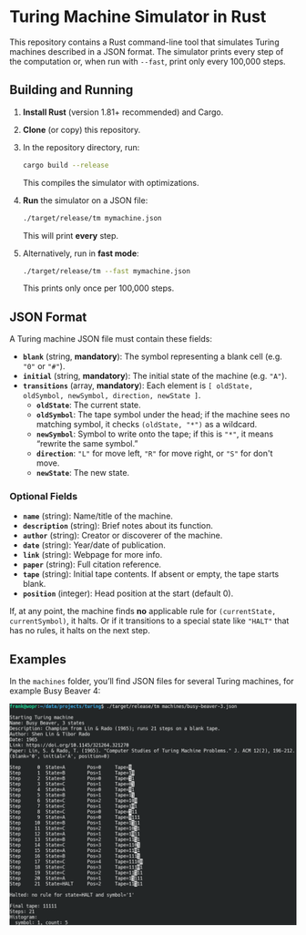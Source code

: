 # Turing Machine Simulator in Rust

This repository contains a Rust command-line tool that simulates Turing machines described in a JSON format. The simulator prints every step of the computation or, when run with `--fast`, print only every 100,000 steps.

## Building and Running

1. **Install Rust** (version 1.81+ recommended) and Cargo.
2. **Clone** (or copy) this repository.
3. In the repository directory, run:

    ```bash
    cargo build --release
    ```
    This compiles the simulator with optimizations.

4. **Run** the simulator on a JSON file:
    ```bash
    ./target/release/tm mymachine.json
    ```
    This will print **every** step.

5. Alternatively, run in **fast mode**:
    ```bash
    ./target/release/tm --fast mymachine.json
    ```
    This prints only once per 100,000 steps.

## JSON Format

A Turing machine JSON file must contain these fields:

- **`blank`** (string, **mandatory**): The symbol representing a blank cell (e.g. `"0"` or `"#"`).
- **`initial`** (string, **mandatory**): The initial state of the machine (e.g. `"A"`).
- **`transitions`** (array, **mandatory**): Each element is `[ oldState, oldSymbol, newSymbol, direction, newState ]`.
  - **`oldState`**: The current state.
  - **`oldSymbol`**: The tape symbol under the head; if the machine sees no matching symbol, it checks `(oldState, "*")` as a wildcard.
  - **`newSymbol`**: Symbol to write onto the tape; if this is `"*"`, it means “rewrite the same symbol.”
  - **`direction`**: `"L"` for move left, `"R"` for move right, or `"S"` for don't move.
  - **`newState`**: The new state.

### Optional Fields

- **`name`** (string): Name/title of the machine.  
- **`description`** (string): Brief notes about its function.  
- **`author`** (string): Creator or discoverer of the machine.  
- **`date`** (string): Year/date of publication.  
- **`link`** (string): Webpage for more info.  
- **`paper`** (string): Full citation reference.  
- **`tape`** (string): Initial tape contents. If absent or empty, the tape starts blank.
- **`position`** (integer): Head position at the start (default 0).

If, at any point, the machine finds **no** applicable rule for `(currentState, currentSymbol)`, it halts. Or if it transitions to a special state like `"HALT"` that has no rules, it halts on the next step.

## Examples

In the `machines` folder, you’ll find JSON files for several Turing machines, for example Busy Beaver 4:

![Busy Beaver 4](busy-beaver-4.png)
